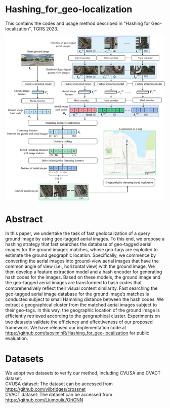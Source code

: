 # Hashing_for_geo-localization
This contains the codes and usage method described in "Hashing for Geo-localization", TGRS 2023.

![image](https://github.com/TaoyiminR/Hashing_for_geo-localization/blob/main/Framework.png)

# Abstract
In this paper, we undertake the task of fast geolocalization of a query ground image by using geo-tagged aerial images. To this end, we propose a hashing strategy that fast searches the database of geo-tagged aerial images for the ground image’s matches, whose geo-tags are exploited to estimate the ground geographic location. Speciﬁcally, we commence by converting the aerial images into ground-view aerial images that have the common angle of view (i.e., horizontal view) with the ground image. We then develop a feature extraction model and a hash encoder for generating hash codes for the images. Based on these models, the ground image and the geo-tagged aerial images are transformed to hash codes that comprehensively reﬂect their visual content similarity. Fast searching the geo-tagged aerial image database for the ground image’s matches is conducted subject to small Hamming distance between the hash codes. We extract a geographical cluster from the matched aerial images subject to their geo-tags. In this way, the geographic location of the ground image is efﬁciently retrieved according to the geographical cluster. Experiments on two datasets validate the efﬁciency and effectiveness of our proposed framework. We have released our implementation code at https://github.com/taoyiminR/Hashing_for_geo-localization for public evaluation.

# Datasets
We adopt two datasets to verify our method, including CVUSA and CVACT dataset.  
CVUSA dataset: The dataset can be accessed from https://github.com/viibridges/crossnet  
CVACT dataset: The dataset can be accessed from https://github.com/Liumouliu/OriCNN  
